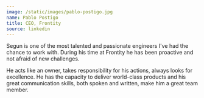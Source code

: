 ```yaml
---
image: /static/images/pablo-postigo.jpg
name: Pablo Postigo
title: CEO, Frontity
source: linkedin
---
```


Segun is one of the most talented and passionate engineers I've had the chance to work with. During his time at Frontity he has been proactive and not afraid of new challenges.

He acts like an owner, takes responsibility for his actions, always looks for excellence. He has the capacity to deliver world-class products and his great communication skills, both spoken and written, make him a great team member.
